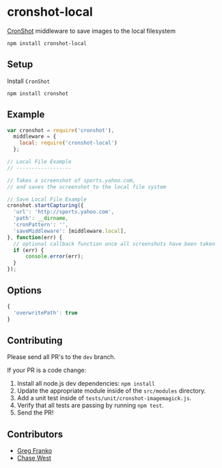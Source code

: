 cronshot-local
==============

[CronShot](https://git.corp.yahoo.com/sports/cronshot) middleware to save images to the local filesystem

`npm install cronshot-local`


## Setup

Install `CronShot`

`npm install cronshot`


## Example

```javascript
var cronshot = require('cronshot'),
  middleware = {
    local: require('cronshot-local')
  };

// Local File Example
// ------------------

// Takes a screenshot of sports.yahoo.com,
// and saves the screenshot to the local file system

// Save Local File Example
cronshot.startCapturing({
  'url': 'http://sports.yahoo.com',
  'path': __dirname,
  'cronPattern': '',
  'saveMiddleware': [middleware.local],
}, function(err) {
  // optional callback function once all screenshots have been taken
  if (err) {
      console.error(err);
  }
});
```

## Options

```javascript
{
  'overwritePath': true
}
```

## Contributing

Please send all PR's to the `dev` branch.

If your PR is a code change:

1.  Install all node.js dev dependencies: `npm install`
2.  Update the appropriate module inside of the `src/modules` directory.
3.  Add a unit test inside of `tests/unit/cronshot-imagemagick.js`.
4.  Verify that all tests are passing by running `npm test`.
5.  Send the PR!


## Contributors

- [Greg Franko](https://github.com/gfranko)
- [Chase West](https://github.com/ChaseWest)